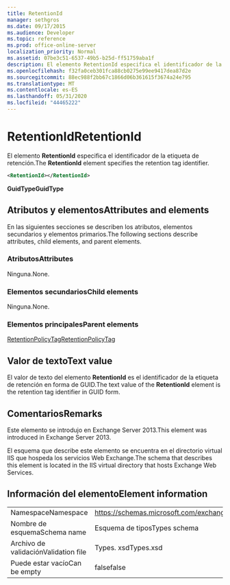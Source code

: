 ```yaml
---
title: RetentionId
manager: sethgros
ms.date: 09/17/2015
ms.audience: Developer
ms.topic: reference
ms.prod: office-online-server
localization_priority: Normal
ms.assetid: 07be3c51-6537-49b5-b25d-ff51759aba1f
description: El elemento RetentionId especifica el identificador de la etiqueta de retención.
ms.openlocfilehash: f32fa0ceb301fca88cb0275e99ee9417dea87d2e
ms.sourcegitcommit: 88ec988f2bb67c1866d06b361615f3674a24e795
ms.translationtype: MT
ms.contentlocale: es-ES
ms.lasthandoff: 05/31/2020
ms.locfileid: "44465222"
---
```

# <a name="retentionid"></a><span data-ttu-id="d6e13-103">RetentionId</span><span class="sxs-lookup"><span data-stu-id="d6e13-103">RetentionId</span></span>

<span data-ttu-id="d6e13-104">El elemento **RetentionId** especifica el identificador de la etiqueta de retención.</span><span class="sxs-lookup"><span data-stu-id="d6e13-104">The **RetentionId** element specifies the retention tag identifier.</span></span> 
  
```XML
<RetentionId></RetentionId>
```

 <span data-ttu-id="d6e13-105">**GuidType**</span><span class="sxs-lookup"><span data-stu-id="d6e13-105">**GuidType**</span></span>
## <a name="attributes-and-elements"></a><span data-ttu-id="d6e13-106">Atributos y elementos</span><span class="sxs-lookup"><span data-stu-id="d6e13-106">Attributes and elements</span></span>

<span data-ttu-id="d6e13-107">En las siguientes secciones se describen los atributos, elementos secundarios y elementos primarios.</span><span class="sxs-lookup"><span data-stu-id="d6e13-107">The following sections describe attributes, child elements, and parent elements.</span></span>
  
### <a name="attributes"></a><span data-ttu-id="d6e13-108">Atributos</span><span class="sxs-lookup"><span data-stu-id="d6e13-108">Attributes</span></span>

<span data-ttu-id="d6e13-109">Ninguna.</span><span class="sxs-lookup"><span data-stu-id="d6e13-109">None.</span></span>
  
### <a name="child-elements"></a><span data-ttu-id="d6e13-110">Elementos secundarios</span><span class="sxs-lookup"><span data-stu-id="d6e13-110">Child elements</span></span>

<span data-ttu-id="d6e13-111">Ninguna.</span><span class="sxs-lookup"><span data-stu-id="d6e13-111">None.</span></span>
  
### <a name="parent-elements"></a><span data-ttu-id="d6e13-112">Elementos principales</span><span class="sxs-lookup"><span data-stu-id="d6e13-112">Parent elements</span></span>

[<span data-ttu-id="d6e13-113">RetentionPolicyTag</span><span class="sxs-lookup"><span data-stu-id="d6e13-113">RetentionPolicyTag</span></span>](retentionpolicytag.md)
  
## <a name="text-value"></a><span data-ttu-id="d6e13-114">Valor de texto</span><span class="sxs-lookup"><span data-stu-id="d6e13-114">Text value</span></span>

<span data-ttu-id="d6e13-115">El valor de texto del elemento **RetentionId** es el identificador de la etiqueta de retención en forma de GUID.</span><span class="sxs-lookup"><span data-stu-id="d6e13-115">The text value of the **RetentionId** element is the retention tag identifier in GUID form.</span></span> 
  
## <a name="remarks"></a><span data-ttu-id="d6e13-116">Comentarios</span><span class="sxs-lookup"><span data-stu-id="d6e13-116">Remarks</span></span>

<span data-ttu-id="d6e13-117">Este elemento se introdujo en Exchange Server 2013.</span><span class="sxs-lookup"><span data-stu-id="d6e13-117">This element was introduced in Exchange Server 2013.</span></span>
  
<span data-ttu-id="d6e13-118">El esquema que describe este elemento se encuentra en el directorio virtual IIS que hospeda los servicios Web Exchange.</span><span class="sxs-lookup"><span data-stu-id="d6e13-118">The schema that describes this element is located in the IIS virtual directory that hosts Exchange Web Services.</span></span>
  
## <a name="element-information"></a><span data-ttu-id="d6e13-119">Información del elemento</span><span class="sxs-lookup"><span data-stu-id="d6e13-119">Element information</span></span>

|||
|:-----|:-----|
|<span data-ttu-id="d6e13-120">Namespace</span><span class="sxs-lookup"><span data-stu-id="d6e13-120">Namespace</span></span>  <br/> |https://schemas.microsoft.com/exchange/services/2006/types  <br/> |
|<span data-ttu-id="d6e13-121">Nombre de esquema</span><span class="sxs-lookup"><span data-stu-id="d6e13-121">Schema name</span></span>  <br/> |<span data-ttu-id="d6e13-122">Esquema de tipos</span><span class="sxs-lookup"><span data-stu-id="d6e13-122">Types schema</span></span>  <br/> |
|<span data-ttu-id="d6e13-123">Archivo de validación</span><span class="sxs-lookup"><span data-stu-id="d6e13-123">Validation file</span></span>  <br/> |<span data-ttu-id="d6e13-124">Types. xsd</span><span class="sxs-lookup"><span data-stu-id="d6e13-124">Types.xsd</span></span>  <br/> |
|<span data-ttu-id="d6e13-125">Puede estar vacío</span><span class="sxs-lookup"><span data-stu-id="d6e13-125">Can be empty</span></span>  <br/> |<span data-ttu-id="d6e13-126">false</span><span class="sxs-lookup"><span data-stu-id="d6e13-126">false</span></span>  <br/> |
   


